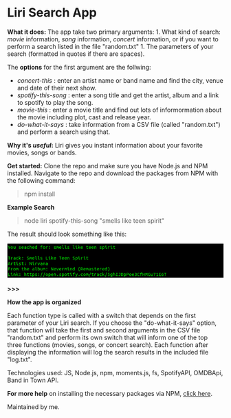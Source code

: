 # Liri Search App

**What it does:**
The app take two primary arguments:
	1. What kind of search: *movie* information, *song* information, *concert* information, or if you want to perform a search listed in the file "random.txt"
	1. The parameters of your search (formatted in quotes if there are spaces).

The **options** for the first argument are the follwing:

 * *concert-this* : enter an artist name or band name and find the city, venue and date of their next show. 
 * *spotify-this-song* : enter a song title and get the artist, album and a link to spotify to play the song. 
 * *movie-this* : enter a movie title and find out lots of informormation about the movie including plot, cast and release year.
 * *do-what-it-says* : take information from a CSV file (called "random.txt") and perform a search using that.

**Why it's *useful*:**
Liri gives you instant information about your favorite movies, songs or bands.

**Get started:**
Clone the repo and make sure you have Node.js and NPM installed. Navigate to the repo and download the packages from NPM with the following command:

> npm install

**Example Search**

> node liri spotify-this-song "smells like teen spirit"

The result should look something like this:

![example.png](example.png)

**>>>**

**How the app is organized**

Each function type is called with a switch that depends on the first parameter of your Liri search.
If you choose the "do-what-it-says" option, that function will take the first and second arguments in the CSV file "random.txt" and perform its own switch that will inform one of the top three functions (movies, songs, or concert search). Each function after displaying the information will log the search results in the included file "log.txt".

Technologies used: JS, Node.js, npm, moments.js, fs, SpotifyAPI, OMDBApi, Band in Town API. 



**For more help** on installing the necessary packages via NPM, [click here](https://www.npmjs.com/).

Maintained by me.
